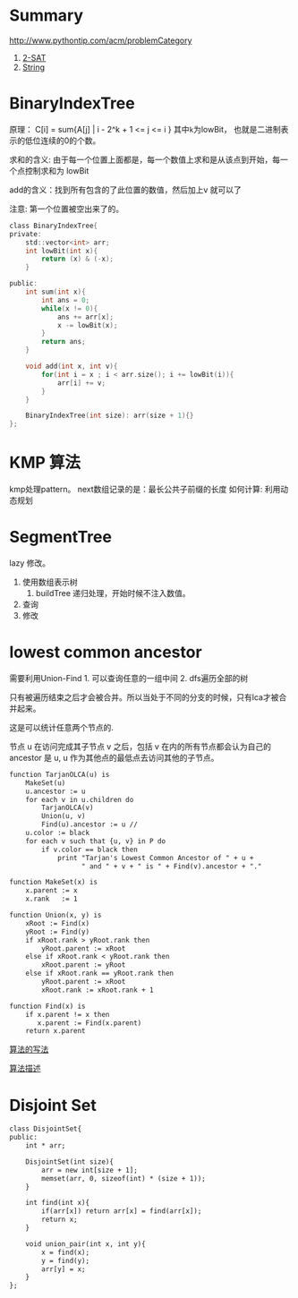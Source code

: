 # Summary
http://www.pythontip.com/acm/problemCategory

1. [2-SAT](http://blog.sina.com.cn/s/blog_64675f540100k2xj.html)
2. [String](https://www.cnblogs.com/hate13/p/4622141.html)

# BinaryIndexTree
原理：
C[i] = sum{A[j] |  i - 2^k + 1 <= j <= i }
其中`k`为lowBit， 也就是二进制表示的低位连续的0的个数。

求和的含义:
由于每一个位置上面都是，每一个数值上求和是从该点到开始，每一个点控制求和为
lowBit

add的含义：找到所有包含的了此位置的数值，然后加上v 就可以了

注意: 第一个位置被空出来了的。

```c
class BinaryIndexTree{
private:
    std::vector<int> arr;
    int lowBit(int x){
        return (x) & (-x);
    }

public:
    int sum(int x){
        int ans = 0;
        while(x != 0){
            ans += arr[x];
            x -= lowBit(x);
        }
        return ans;
    }

    void add(int x, int v){
        for(int i = x ; i < arr.size(); i += lowBit(i)){
            arr[i] += v;
        }
    }

    BinaryIndexTree(int size): arr(size + 1){}
};
```
# KMP 算法
kmp处理pattern。
next数组记录的是：最长公共子前缀的长度
如何计算: 利用动态规划

# SegmentTree
lazy 修改。
1. 使用数组表示树
    1. buildTree 递归处理，开始时候不注入数值。
2. 查询
3. 修改

# lowest common ancestor
需要利用Union-Find
    1. 可以查询任意的一组中间
    2. dfs遍历全部的树

只有被遍历结束之后才会被合并。所以当处于不同的分支的时候，只有lca才被合并起来。


这是可以统计任意两个节点的.

节点 u 在访问完成其子节点 v 之后，包括 v 在内的所有节点都会认为自己的 ancestor 是 u,
u 作为其他点的最低点去访问其他的子节点。

```txt
function TarjanOLCA(u) is
    MakeSet(u)
    u.ancestor := u
    for each v in u.children do
        TarjanOLCA(v)
        Union(u, v)
        Find(u).ancestor := u //
    u.color := black
    for each v such that {u, v} in P do
        if v.color == black then
            print "Tarjan's Lowest Common Ancestor of " + u +
                  " and " + v + " is " + Find(v).ancestor + "."
```

```txt
function MakeSet(x) is
    x.parent := x
    x.rank   := 1

function Union(x, y) is
    xRoot := Find(x)
    yRoot := Find(y)
    if xRoot.rank > yRoot.rank then
        yRoot.parent := xRoot
    else if xRoot.rank < yRoot.rank then
        xRoot.parent := yRoot
    else if xRoot.rank == yRoot.rank then
        yRoot.parent := xRoot
        xRoot.rank := xRoot.rank + 1

function Find(x) is
    if x.parent != x then
       x.parent := Find(x.parent)
    return x.parent
```

[算法的写法](https://en.wikipedia.org/wiki/Tarjan%27s_off-line_lowest_common_ancestors_algorithm)

[算法描述](https://stackoverflow.com/questions/19262341/tarjans-lowest-common-ancestor-algorithm-explanation)

# Disjoint Set
```txt
class DisjointSet{
public:
    int * arr;

    DisjointSet(int size){
        arr = new int[size + 1];
        memset(arr, 0, sizeof(int) * (size + 1));
    }

    int find(int x){
        if(arr[x]) return arr[x] = find(arr[x]);
        return x;
    }

    void union_pair(int x, int y){
        x = find(x);
        y = find(y);
        arr[y] = x;
    }
};
```
